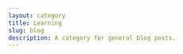 ```yaml
---
layout: category
title: Learning
slug: blog
description: A category for general blog posts.
---
```

